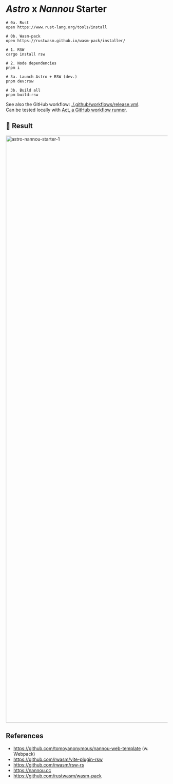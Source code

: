 # _Astro_ x _Nannou_ Starter

```
# 0a. Rust
open https://www.rust-lang.org/tools/install

# 0b. Wasm-pack
open https://rustwasm.github.io/wasm-pack/installer/

# 1. RSW
cargo install rsw

# 2. Node dependencies
pnpm i

# 3a. Launch Astro + RSW (dev.)
pnpm dev:rsw

# 3b. Build all
pnpm build:rsw
```

See also the GitHub workflow: [./.github/workflows/release.yml](./.github/workflows/release.yml).  
Can be tested locally with [Act, a GitHub workflow runner](https://github.com/nektos/act).

## 🍾 Result

<img width="1824" alt="astro-nannou-starter-1" src="https://user-images.githubusercontent.com/603498/207852520-eb8c30b8-7a29-4b75-85cc-a00a41bfbb32.png">

## References

- https://github.com/tomoyanonymous/nannou-web-template (w. Webpack)
- https://github.com/rwasm/vite-plugin-rsw
- https://github.com/rwasm/rsw-rs
- https://nannou.cc
- https://github.com/rustwasm/wasm-pack
